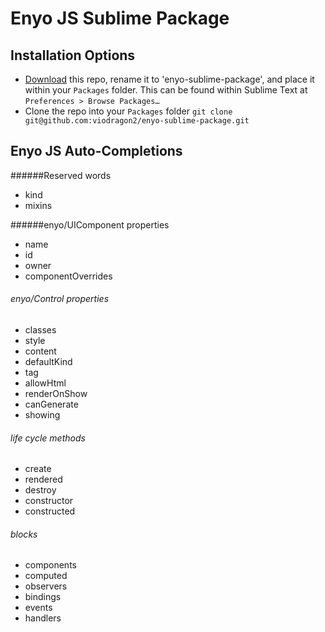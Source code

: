 Enyo JS Sublime Package
===

Installation Options
---
* [Download](https://github.com/viodragon2/enyo-sublime-package/archive/master.zip) this repo, rename it to 'enyo-sublime-package', and place it within your `Packages` folder. This can be found within Sublime Text at `Preferences > Browse Packages…`
* Clone the repo into your `Packages` folder `git clone git@github.com:viodragon2/enyo-sublime-package.git`

Enyo JS Auto-Completions
---
######Reserved words
* kind
* mixins

######enyo/UIComponent properties
* name
* id
* owner
* componentOverrides

###### enyo/Control properties
* classes
* style
* content
* defaultKind
* tag
* allowHtml
* renderOnShow
* canGenerate
* showing

###### life cycle methods
* create
* rendered
* destroy
* constructor
* constructed

###### blocks
* components
* computed
* observers
* bindings
* events
* handlers
